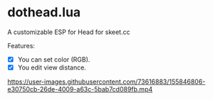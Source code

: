 # dothead.lua
A customizable ESP for Head for skeet.cc

Features:
- [x] You can set color (RGB).
- [x] You edit view distance.

https://user-images.githubusercontent.com/73616883/155846806-e30750cb-26de-4009-a63c-5bab7cd089fb.mp4


